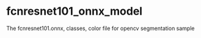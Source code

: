 # fcnresnet101_onnx_model

The fcnresnet101.onnx, classes, color file for opencv segmentation sample
